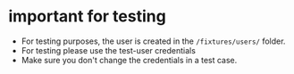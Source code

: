 # important for testing

- For testing purposes, the user is created in the `/fixtures/users/` folder.
- For testing please use the test-user credentials
- Make sure you don't change the credentials in a test case.